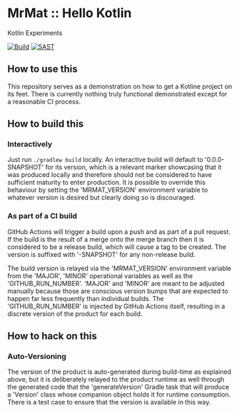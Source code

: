 # MrMat :: Hello Kotlin

Kotlin Experiments

[![Build](https://github.com/MrMatAP/mrmat-hello-kotlin/actions/workflows/build.yml/badge.svg)](https://github.com/MrMatAP/mrmat-hello-kotlin/actions/workflows/build.yml)
[![SAST](https://github.com/MrMatAP/mrmat-hello-kotlin/actions/workflows/sast.yml/badge.svg)](https://github.com/MrMatAP/mrmat-hello-kotlin/actions/workflows/sast.yml)

## How to use this

This repository serves as a demonstration on how to get a Kotline project on its feet. There is currently nothing truly
functional demonstrated except for a reasonable CI process.

## How to build this

### Interactively

Just run `./gradlew build` locally. An interactive build will default to '0.0.0-SNAPSHOT' for its version, which is
a relevant marker showcasing that it was produced locally and therefore should not be considered to have sufficient
maturity to enter production. It is possible to override this behaviour by setting the 'MRMAT_VERSION' environment
variable to whatever version is desired but clearly doing so is discouraged.

### As part of a CI build

GitHub Actions will trigger a build upon a push and as part of a pull request. If the build is the result of a merge onto the merge branch then it is considered to be a release build, which will
cause a tag to be created. The version is suffixed with '-SNAPSHOT' for any non-release build.

The build version is relayed via the 'MRMAT_VERSION' environment variable from the 'MAJOR', 'MINOR' operational
variables as well as the 'GITHUB_RUN_NUMBER'. 'MAJOR' and 'MINOR' are meant to be adjusted manually because those are
conscious version bumps that are expected to happen far less frequently than individual builds. The 'GITHUB_RUN_NUMBER'
is injected by GitHub Actions itself, resulting in a discrete version of the product for each build.

## How to hack on this

### Auto-Versioning

The version of the product is auto-generated during build-time as explained above, but it is deliberately relayed to the
product runtime as well through the generated code that the 'generateVersion' Gradle task that will produce a 'Version'
class whose companion object holds it for runtime consumption. There is a test case to ensure that the version is
available in this way.

